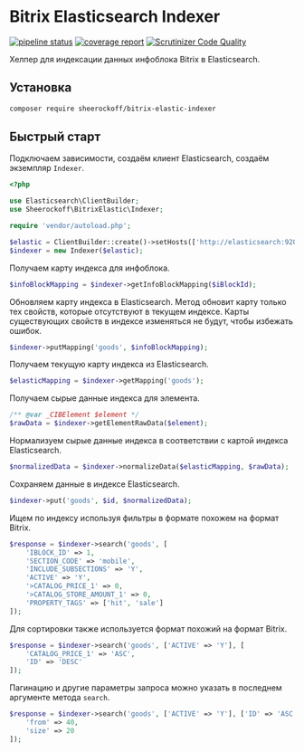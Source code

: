 # Bitrix Elasticsearch Indexer

[![pipeline status](https://gitlab.com/sheerockoff/bitrix-elastic-indexer/badges/master/pipeline.svg)](https://gitlab.com/sheerockoff/bitrix-elastic-indexer/pipelines)
[![coverage report](https://gitlab.com/sheerockoff/bitrix-elastic-indexer/badges/master/coverage.svg)](https://gitlab.com/sheerockoff/bitrix-elastic-indexer/-/jobs)
[![Scrutinizer Code Quality](https://scrutinizer-ci.com/g/sheerockoff/bitrix-elastic-indexer/badges/quality-score.png?b=master)](https://scrutinizer-ci.com/g/sheerockoff/bitrix-elastic-indexer/?branch=master)

Хелпер для индексации данных инфоблока Bitrix в Elasticsearch.

## Установка

```bash
composer require sheerockoff/bitrix-elastic-indexer
```

## Быстрый старт

Подключаем зависимости, создаём клиент Elasticsearch, создаём экземпляр `Indexer`.

```php
<?php

use Elasticsearch\ClientBuilder;
use Sheerockoff\BitrixElastic\Indexer;

require 'vendor/autoload.php';

$elastic = ClientBuilder::create()->setHosts(['http://elasticsearch:9200'])->build();
$indexer = new Indexer($elastic);
```

Получаем карту индекса для инфоблока.

```php
$infoBlockMapping = $indexer->getInfoBlockMapping($iBlockId);
```

Обновляем карту индекса в Elasticsearch. Метод обновит карту только тех свойств,
которые отсутствуют в текущем индексе. Карты существующих свойств в индексе
изменяться не будут, чтобы избежать ошибок.

```php
$indexer->putMapping('goods', $infoBlockMapping);
```

Получаем текущую карту индекса из Elasticsearch.

```php
$elasticMapping = $indexer->getMapping('goods');
```

Получаем сырые данные индекса для элемента.

```php
/** @var _CIBElement $element */
$rawData = $indexer->getElementRawData($element);
```

Нормализуем сырые данные индекса в соответствии с картой индекса Elasticsearch.

```php
$normalizedData = $indexer->normalizeData($elasticMapping, $rawData);
```

Сохраняем данные в индексе Elasticsearch.

```php
$indexer->put('goods', $id, $normalizedData);
```

Ищем по индексу используя фильтры в формате похожем на формат Bitrix.

```php
$response = $indexer->search('goods', [
    'IBLOCK_ID' => 1,
    'SECTION_CODE' => 'mobile',
    'INCLUDE_SUBSECTIONS' => 'Y',
    'ACTIVE' => 'Y',
    '>CATALOG_PRICE_1' => 0,
    '>CATALOG_STORE_AMOUNT_1' => 0,
    'PROPERTY_TAGS' => ['hit', 'sale']
]);
```

Для сортировки также используется формат похожий на формат Bitrix.

```php
$response = $indexer->search('goods', ['ACTIVE' => 'Y'], [
    'CATALOG_PRICE_1' => 'ASC',
    'ID' => 'DESC'
]);
```

Пагинацию и другие параметры запроса можно указать в последнем аргументе метода `search`.

```php
$response = $indexer->search('goods', ['ACTIVE' => 'Y'], ['ID' => 'ASC'], [
    'from' => 40,
    'size' => 20
]);
```